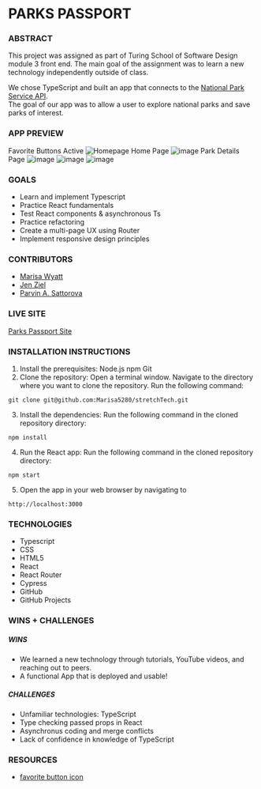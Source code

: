 # PARKS PASSPORT


### **ABSTRACT**
This project was assigned as part of Turing School of Software Design module 3 front end. The main goal of the assignment was to learn a new technology independently outside of class. 

We chose TypeScript and built an app that connects to the [National Park Service API](https://www.nps.gov/subjects/developer/index.htm).  
The goal of our app was to allow a user to explore national parks and save parks of interest. 

### **APP PREVIEW**	

Favorite Buttons Active
![Homepage](https://user-images.githubusercontent.com/130857864/268475125-669d9664-339f-4a75-8349-365d3c3f87d2.png)
Home Page
![image](https://user-images.githubusercontent.com/130857864/268475129-7521ccdf-7f54-4260-b492-53c428ebfa0e.png)
Park Details Page
![image](https://user-images.githubusercontent.com/130857864/268475140-8e2e8958-2d9d-45fc-865e-7476c107463d.png)
![image](https://user-images.githubusercontent.com/130857864/268475144-6ff97427-0fbb-4c8f-aaac-67265a737485.png)
![image](https://user-images.githubusercontent.com/130857864/268475145-f6003c64-7855-4a0e-b358-4fd539d190b2.png)

### **GOALS**

- Learn and implement Typescript
- Practice React fundamentals
- Test React components & asynchronous Ts 
- Practice refactoring
- Create a multi-page UX using Router
- Implement responsive design principles

### **CONTRIBUTORS**

- [Marisa Wyatt](https://github.com/Marisa5280)
- [Jen Ziel](https://github.com/jenziel) 
- [Parvin A. Sattorova](https://github.com/Sulton88Mehron90)

### **LIVE SITE**
[Parks Passport Site](https://parks-passport-iota.vercel.app/)

### **INSTALLATION INSTRUCTIONS**

1. Install the prerequisites:
  Node.js
  npm
  Git
2. Clone the repository:
  Open a terminal window.
  Navigate to the directory where you want to clone the repository.
  Run the following command:
  ```
  git clone git@github.com:Marisa5280/stretchTech.git
  ```
3. Install the dependencies:
  Run the following command in the cloned repository directory:
  ```
  npm install
  ```
4. Run the React app:
  Run the following command in the cloned repository directory:
  ```
  npm start
  ```
5. Open the app in your web browser by navigating to 
  ```
  http://localhost:3000
  ```
### **TECHNOLOGIES**

- Typescript
- CSS
- HTML5
- React
- React Router
- Cypress
- GitHub
- GitHub Projects

### **WINS + CHALLENGES**

##### WINS
- We learned a new technology through tutorials, YouTube videos, and reaching out to peers. 
- A functional App that is deployed and usable! 
##### CHALLENGES 
- Unfamiliar technologies: TypeScript
- Type checking passed props in React
- Asynchronus coding and merge conflicts 
- Lack of confidence in knowledge of TypeScript

### **RESOURCES**
- [favorite button icon](https://thenounproject.com/browse/icons/term/national-park/)
